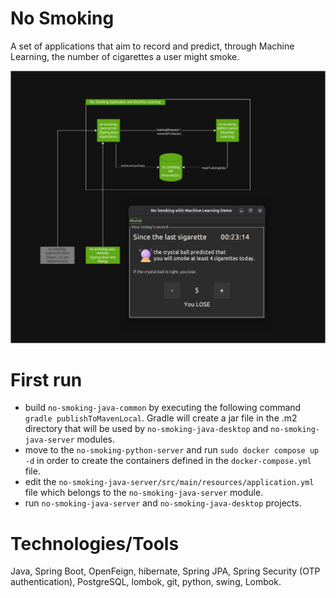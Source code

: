 # No Smoking

A set of applications that aim to record and predict, through Machine Learning, the number of cigarettes a user might
smoke.

![no-smoking-screenshot](image/no-smoking.png)

# First run

- build `no-smoking-java-common` by executing the following command `gradle publishToMavenLocal`. Gradle will create a
  jar file in the .m2 directory that will be used by
  `no-smoking-java-desktop` and `no-smoking-java-server` modules.
- move to the `no-smoking-python-server` and run `sudo docker compose up -d` in order to create the containers defined
  in the `docker-compose.yml` file.
- edit the `no-smoking-java-server/src/main/resources/application.yml` file which belongs to the
  `no-smoking-java-server` module.
- run `no-smoking-java-server` and `no-smoking-java-desktop` projects.

# Technologies/Tools

Java, Spring Boot, OpenFeign, hibernate, Spring JPA, Spring Security (OTP authentication), PostgreSQL, lombok, git,
python, swing, Lombok.